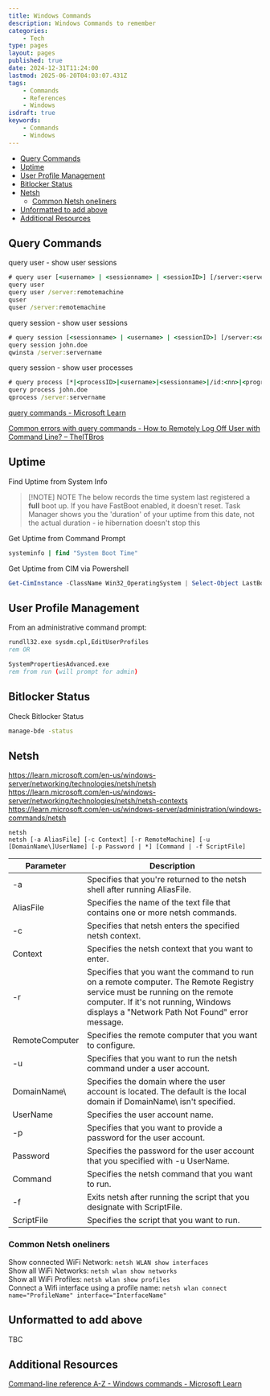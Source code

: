 ```yaml
---
title: Windows Commands
description: Windows Commands to remember
categories:
    - Tech
type: pages
layout: pages
published: true
date: 2024-12-31T11:24:00
lastmod: 2025-06-20T04:03:07.431Z
tags:
    - Commands
    - References
    - Windows
isdraft: true
keywords:
    - Commands
    - Windows
---
```



<!--- cSpell:disable --->
* [Query Commands](#query-commands)
* [Uptime](#uptime)
* [User Profile Management](#user-profile-management)
* [Bitlocker Status](#bitlocker-status)
* [Netsh](#netsh)
  * [Common Netsh oneliners](#common-netsh-oneliners)
* [Unformatted to add above](#unformatted-to-add-above)
* [Additional Resources](#additional-resources)
<!--- cSpell:enable --->

## Query Commands

query user - show user sessions

```bat
# query user [<username> | <sessionname> | <sessionID>] [/server:<servername>]
query user
query user /server:remotemachine
quser
quser /server:remotemachine
```

query session - show user sessions

```bat
# query session [<sessionname> | <username> | <sessionID>] [/server:<servername>] [/mode] [/flow] [/connect] [/counter]
query session john.doe
qwinsta /server:servername
```

query session - show user processes

```bat
# query process [*|<processID>|<username>|<sessionname>|/id:<nn>|<programname>] [/server:<servername>]
query process john.doe
qprocess /server:servername
```

[query commands - Microsoft Learn](https://learn.microsoft.com/en-au/windows-server/administration/windows-commands/query)

[Common errors with query commands - How to Remotely Log Off User with Command Line? – TheITBros](https://theitbros.com/remotely-log-off-user-with-cmd/#:~:text=Possible%20errors%20when%20executing%20the%20logoff%20command%3A)

## Uptime

Find Uptime from System Info

> [!NOTE] NOTE
> The below records the time system last registered a **full** boot up.
> If you have FastBoot enabled, it doesn't reset.
> Task Manager shows you the 'duration' of your uptime from this date, not the actual duration - ie hibernation doesn't stop this

Get Uptime from Command Prompt

```bat
systeminfo | find "System Boot Time"
```

Get Uptime from CIM via Powershell

```powershell
Get-CimInstance -ClassName Win32_OperatingSystem | Select-Object LastBootUpTime
```

## User Profile Management

From an administrative command prompt:

```bat
rundll32.exe sysdm.cpl,EditUserProfiles
rem OR

SystemPropertiesAdvanced.exe
rem from run (will prompt for admin)
```

## Bitlocker Status

Check Bitlocker Status

```bat
manage-bde -status
```

## Netsh

<https://learn.microsoft.com/en-us/windows-server/networking/technologies/netsh/netsh>\
<https://learn.microsoft.com/en-us/windows-server/networking/technologies/netsh/netsh-contexts>\
<https://learn.microsoft.com/en-us/windows-server/administration/windows-commands/netsh>

```text
netsh
netsh [-a AliasFile] [-c Context] [-r RemoteMachine] [-u [DomainName\]UserName] [-p Password | *] [Command | -f ScriptFile]
```

|Parameter|Description|
|-|-|
|-a|Specifies that you're returned to the netsh shell after running AliasFile.|
|AliasFile|Specifies the name of the text file that contains one or more netsh commands.|
|-c|Specifies that netsh enters the specified netsh context.|
|Context|Specifies the netsh context that you want to enter.|
|-r|Specifies that you want the command to run on a remote computer. The Remote Registry service must be running on the remote computer. If it's not running, Windows displays a "Network Path Not Found" error message.|
|RemoteComputer|Specifies the remote computer that you want to configure.|
|-u|Specifies that you want to run the netsh command under a user account.|
|DomainName\\ |Specifies the domain where the user account is located. The default is the local domain if DomainName\ isn't specified.|
|UserName|Specifies the user account name.|
|-p|Specifies that you want to provide a password for the user account.|
|Password|Specifies the password for the user account that you specified with -u UserName.|
|Command|Specifies the netsh command that you want to run.|
|-f|Exits netsh after running the script that you designate with ScriptFile.|
|ScriptFile|Specifies the script that you want to run.|

### Common Netsh oneliners

Show connected WiFi Network: `netsh WLAN show interfaces`\
Show all WiFi Networks: `netsh wlan show networks`\
Show all WiFi Profiles: `netsh wlan show profiles`\
Connect a Wifi interface using a profile name: `netsh wlan connect name="ProfileName" interface="InterfaceName"`

## Unformatted to add above

TBC

## Additional Resources

[Command-line reference A-Z - Windows commands - Microsoft Learn](https://learn.microsoft.com/en-au/windows-server/administration/windows-commands/windows-commands#command-line-reference-a-z)
